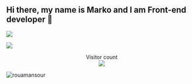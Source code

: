 ## Hi there, my name is Marko and I am Front-end developer 👋

![](https://media4.giphy.com/media/bGgsc5mWoryfgKBx1u/giphy.gif?cid=ecf05e476qva8ml5jdbw08rv19p8roxc5xoosasvnh5zf297&rid=giphy.gif&ct=g)

<a href=#><img src="[contributions.svg](https://raw.githubusercontent.com/insolitum/insolitum/main/contributions.svg)"></a>

<p align="center"> 
  Visitor count<br>
  <img src="https://profile-counter.glitch.me/dumaaas/count.svg" />
</p>

<p><img align="left" src="https://github-readme-stats.vercel.app/api/top-langs?username=dumaaas&show_icons=true&locale=en&layout=dumaaas" alt="rouamansour" /></p>

